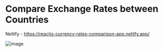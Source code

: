 # Compare Exchange Rates between Countries

Netlify - https://reactjs-currency-rates-comparison-app.netlify.app/

![image](https://user-images.githubusercontent.com/70443560/198921985-709211fe-0acd-451b-93bf-173d5cbd7807.png)

